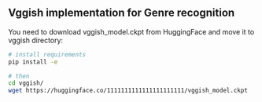 ## Vggish implementation for Genre recognition

You need to download vggish_model.ckpt from HuggingFace and move it to vggish directory:

```bash
# install requirements
pip install -e

# then
cd vggish/
wget https://huggingface.co/1111111111111111111111/vggish_model.ckpt
```
